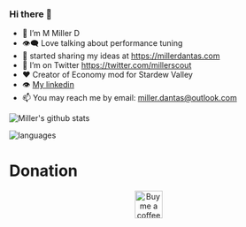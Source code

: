 ### Hi there 👋

<!--
**millerscout/millerscout** is a ✨ _special_ ✨ repository because its `README.md` (this file) appears on your GitHub profile.

Here are some ideas to get you started:

- 🔭 I’m currently working on ...
- 🌱 I’m currently learning ...
- 👯 I’m looking to collaborate on ...
- 🤔 I’m looking for help with ...
- 💬 Ask me about ...
- 📫 How to reach me: ...
- 😄 Pronouns: ...
- ⚡ Fun fact: ...
-->

- 🔭 I’m M Miller D
- 👁️‍🗨️ Love talking about performance tuning
- 🌱 started sharing my ideas at https://millerdantas.com
- 🤔 I’m on Twitter https://twitter.com/millerscout
- ❤️ Creator of Economy mod for Stardew Valley
- 👁️‍ [My linkedin](https://www.linkedin.com/in/millerscout/)
- 📫 You may reach me by email: miller.dantas@outlook.com

![Miller's github stats](https://github-readme-stats.vercel.app/api?username=millerscout&show_icons=true)

![languages](https://github-readme-stats.vercel.app/api/top-langs/?username=millerscout&hide=scss&layout=compact)

# Donation

<p align="center">
        <a href ="https://www.buymeacoffee.com/MMillerD">
         <img src="https://github.com/millerscout/Kenshi-Mod-Manager/raw/master/Donation.png" alt="Buy me a coffee" style="max-width:100%;height: 50px">
     </a>
</p>
